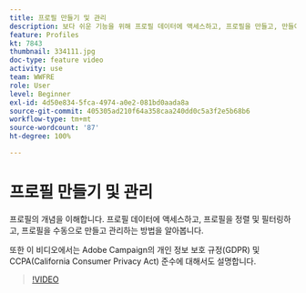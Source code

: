 ```yaml
---
title: 프로필 만들기 및 관리
description: 보다 쉬운 기능을 위해 프로필 데이터에 액세스하고, 프로필을 만들고, 만들어진 항목을 통해 정렬 및 필터링하는 방법을 알아봅니다. 또한 GDPR(일반 데이터 보호 규정) 및 CCPA(캘리포니아 소비자 개인 정보 보호법)를 준수하는 방법을 학습하게 됩니다.
feature: Profiles
kt: 7843
thumbnail: 334111.jpg
doc-type: feature video
activity: use
team: WWFRE
role: User
level: Beginner
exl-id: 4d50e834-5fca-4974-a0e2-081bd0aada8a
source-git-commit: 405305ad210f64a358caa240dd0c5a3f2e5b68b6
workflow-type: tm+mt
source-wordcount: '87'
ht-degree: 100%

---
```


# 프로필 만들기 및 관리

프로필의 개념을 이해합니다. 프로필 데이터에 액세스하고, 프로필을 정렬 및 필터링하고, 프로필을 수동으로 만들고 관리하는 방법을 알아봅니다.

또한 이 비디오에서는 Adobe Campaign의 개인 정보 보호 규정(GDPR) 및 CCPA(California Consumer Privacy Act) 준수에 대해서도 설명합니다.

>[!VIDEO](https://video.tv.adobe.com/v/334111?quality=12)
